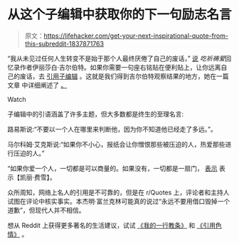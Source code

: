 # 从这个子编辑中获取你的下一句励志名言

> 原文：<https://lifehacker.com/get-your-next-inspirational-quote-from-this-subreddit-1837871763>

“我从未见过任何人生转变不是始于那个人最终厌倦了自己的废话，” [说](https://www.reddit.com/r/quotes/comments/akgawh/ive_never_seen_any_life_transformation_that_didnt/) *吃祈祷爱*回忆录作者伊丽莎白·吉尔伯特。如果你需要一句座右铭贴在便利贴上，让你远离自己的废话，去 [引用子编辑](https://www.reddit.com/r/quotes/) 。这就是我们得到吉尔伯特观察结果的地方，她在一篇文章 中详细阐述了 [。](https://www.elizabethgilbert.com/dear-ones-yesterday-i-wrote-on-twitter-ive-never-seen-any-life-transformati/) 

Watch

子编辑中的引语涵盖了许多主题，但大多数都是终生的至理名言:

路易斯说:“不要以一个人在哪里来判断他，因为你不知道他已经走了多远。”。

马尔科姆·艾克斯说:“如果你不小心，报纸会让你憎恨那些被压迫的人，热爱那些进行压迫的人。”

“如果你爱一个人，一切都是可以商量的。如果没有，一切都是一扇门， [表示](https://www.reddit.com/r/quotes/comments/5k3bnz/if_you_love_someone_everything_is_negotiable_if/) 表示【凯丽·费雪】。

众所周知，网络上名人的引用是不可靠的，但是在 r/Quotes 上，评论者和主持人试图在评论中核实事实。本杰明·富兰克林可能真的说过“永远不要用借口毁掉一个道歉”，但现代人并不相信。

想从 Reddit 上获得更多著名的生活建议，试试 [《我的一行教条》](https://www.reddit.com/r/MyOneLineDogma/) 和 [《引用色情》](https://www.reddit.com/r/QuotesPorn/) 。
